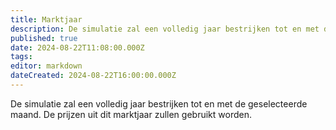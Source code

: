 ```yaml
---
title: Marktjaar
description: De simulatie zal een volledig jaar bestrijken tot en met de geselecteerde maand. De prijzen uit dit marktjaar zullen gebruikt worden.
published: true
date: 2024-08-22T11:08:00.000Z
tags: 
editor: markdown
dateCreated: 2024-08-22T16:00:00.000Z
---
```


De simulatie zal een volledig jaar bestrijken tot en met de geselecteerde maand. De prijzen uit dit marktjaar zullen gebruikt worden.
